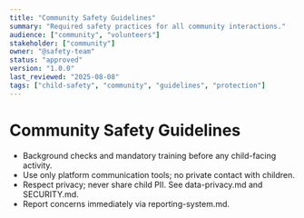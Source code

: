 ```yaml
---
title: "Community Safety Guidelines"
summary: "Required safety practices for all community interactions."
audience: ["community", "volunteers"]
stakeholder: ["community"]
owner: "@safety-team"
status: "approved"
version: "1.0.0"
last_reviewed: "2025-08-08"
tags: ["child-safety", "community", "guidelines", "protection"]
---
```


# Community Safety Guidelines

- Background checks and mandatory training before any child-facing activity.
- Use only platform communication tools; no private contact with children.
- Respect privacy; never share child PII. See data-privacy.md and SECURITY.md.
- Report concerns immediately via reporting-system.md.
